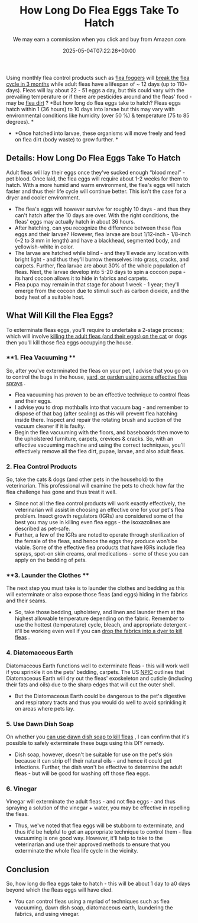 ﻿---
author: We may earn a commission when you click and buy from Amazon.com
layout: post
title: How Long Do Flea Eggs Take To Hatch
date: '2025-05-04T07:22:26+00:00'
categories:
- Fleas
- Guide
tags: []
slug: /how-long-do-flea-eggs-take-to-hatch/
lastmod: 2025-05-07T12:21:27+03:00
---

Using
monthly flea control products such as
[flea foggers](https://pestpolicy.com/best-fogger-for-fleas/)
will
[break the](https://pestpolicy.com/how-long-does-it-take-to-break-the-flea-life-cycle/)
[flea cycle in 3 months](https://pestpolicy.com/how-long-does-it-take-to-break-the-flea-life-cycle/)
while adult fleas have a lifespan of ~ 12 days (up to 110+ days).
Fleas will lay about 22 - 51 eggs a day, but this could vary with the prevailing temperature or if there are pesticides around and the fleas' food - may be
[flea dirt](https://pestpolicy.com/what-is-flea-dirt/)
?
*But how long do flea eggs take to hatch? Fleas eggs hatch within 1 (36 hours) to 10 days into larvae but this may vary with environmental conditions like humidity (over 50 %) & temperature (75 to 85 degrees). *
- *Once hatched into larvae, these organisms will move freely and feed on flea dirt (body waste) to grow further. *
## Details: How Long Do Flea Eggs Take To Hatch
Adult fleas will lay their eggs once they've sucked enough “blood meal” - pet blood. Once laid, the flea eggs will require about 1-2 weeks for them to hatch.
With a more humid and warm environment, the flea's eggs will hatch faster and thus their life cycle will continue better. This isn't the case for a dryer and cooler environment.
- The flea's eggs will however survive for roughly 10 days - and thus they can't hatch after the 10 days are over.
With the right conditions, the fleas' eggs may actually hatch in about 36 hours.
- After hatching, can you recognize the difference between these flea eggs and their larvae?
However, flea larvae are bout 1/12-inch - 1/8-inch (~2 to 3 mm in length) and have a blackhead, segmented body, and yellowish-white in color.
- The larvae are hatched while blind - and they'll evade any location with bright light - and thus they'll burrow themselves into grass, cracks, and carpets.
Further, flea larvae are about 30% of the whole population of fleas. Next, the larvae develop into 5-20 days to spin a cocoon pupa - its hard cocoon allows it to hide in fabrics and carpets.
- Flea pupa may remain in that stage for about 1 week - 1 year; they'll emerge from the cocoon due to stimuli such as carbon dioxide, and the body heat of a suitable host.
## What Will Kill the Flea Eggs?
To exterminate fleas eggs, you'll require to undertake a 2-stage process; which will involve
[killing the adult fleas (and their eggs) on the cat](https://pestpolicy.com/how-to-get-rid-of-flea-eggs-on-cats/)
or dogs then you'll kill those flea eggs occupying the house.
### **1. Flea Vacuuming **
So, after you've exterminated the fleas on your pet, I advise that you go on to control the bugs in the house,
[yard, or garden using some effective flea sprays](https://pestpolicy.com/best-flea-spray-for-yard/)
.
- Flea vacuuming has proven to be an effective technique to control fleas and their eggs.
- I advise you to drop mothballs into that vacuum bag - and remember to dispose of that bag (after sealing) as this will prevent flea hatching inside there.
Inspect and repair the rotating brush and suction of the vacuum cleaner if it is faulty.
- Begin the flea vacuuming with the floors, and baseboards then move to the upholstered furniture, carpets, crevices & cracks.
So, with an effective vacuuming machine and using the correct techniques, you'll effectively remove all the flea dirt, pupae, larvae, and also adult fleas.
### **2. Flea Control Products**
So, take the cats & dogs (and other pets in the household) to the veterinarian. This professional will examine the pets to check how far the flea challenge has gone and thus treat it well.
- Since not all the flea control products will work exactly effectively, the veterinarian will assist in choosing an effective one for your pet's flea problem.
Insect growth regulators (IGRs) are considered some of the best you may use in killing even flea eggs - the isoxazolines are described as pet-safe.
- Further, a few of the IGRs are noted to operate through sterilization of the female of the fleas, and hence the eggs they produce won't be viable.
Some of the effective flea products that have IGRs include flea sprays, spot-on skin creams, oral medications - some of these you can apply on the bedding of pets.
### **3. Launder the Clothes **
The next step you must take is to launder the clothes and bedding as this will exterminate or also expose those fleas (and eggs) hiding in the fabrics and their seams.
- So, take those bedding, upholstery, and linen and launder them at the highest allowable temperature depending on the fabric.
Remember to use the hottest (temperature) cycle, bleach, and appropriate detergent - it'll be working even well if you can
[drop the fabrics into a dyer to kill fleas](https://pestpolicy.com/does-the-dryer-kill-fleas/)
.
### 4. Diatomaceous Earth
Diatomaceous Earth functions well to exterminate fleas - this will work well if you sprinkle it on the pets’ bedding, carpets.
The US
[NPIC](http://npic.orst.edu/factsheets/degen.html#products)
outlines that Diatomaceous Earth will dry out the fleas' exoskeleton and cuticle (including their fats and oils) due to the sharp edges that will cut the outer shell.
- But the Diatomaceous Earth could be dangerous to the pet's digestive and respiratory tracts and thus you would do well to avoid sprinkling it on areas where pets lay.
### 5. Use Dawn Dish Soap
On whether you
[can use dawn dish soap to kill fleas](https://pestpolicy.com/dawn-dish-soap-for-fleas/)
, I can confirm that it's possible to safely exterminate these bugs using this DIY remedy.
- Dish soap, however, doesn't be suitable for use on the pet's skin because it can strip off their natural oils - and hence it could get infections.
Further, the dish won't be effective to determine the adult fleas - but will be good for washing off those flea eggs.
### 6. Vinegar
Vinegar will exterminate the adult fleas - and not flea eggs - and thus spraying a solution of the vinegar + water, you may be effective in repelling the fleas.
- Thus, we've noted that flea eggs will be stubborn to exterminate, and thus it'd be helpful to get an appropriate technique to control them - flea vacuuming is one good way.
However, it'll help to take to the veterinarian and use their approved methods to ensure that you exterminate the whole flea life cycle in the vicinity.
## Conclusion
So, how long do flea eggs take to hatch - this will be about 1 day to a0 days beyond which the fleas eggs will have died.
- You can control fleas using a myriad of techniques such as flea vacuuming, dawn dish soap, diatomaceous earth, laundering the fabrics, and using vinegar.